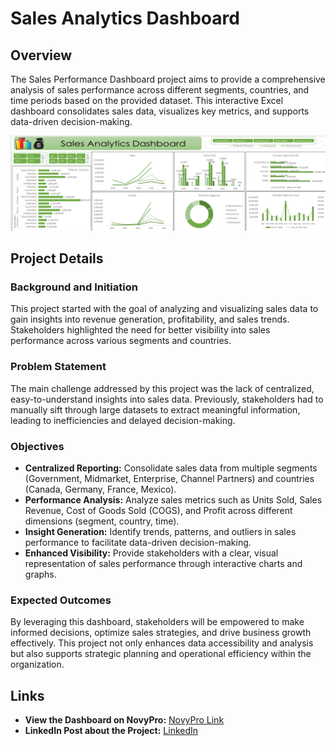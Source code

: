 # Sales Analytics  Dashboard

## Overview

The Sales Performance Dashboard project aims to provide a comprehensive analysis of sales performance across different segments, countries, and time periods based on the provided dataset. This interactive Excel dashboard consolidates sales data, visualizes key metrics, and supports data-driven decision-making.

![Dashboard](https://github.com/MohamedR4dy/Sales_Analytics_Dashboard/blob/main/Dashboard.png)

## Project Details

### Background and Initiation

This project started with the goal of analyzing and visualizing sales data to gain insights into revenue generation, profitability, and sales trends. Stakeholders highlighted the need for better visibility into sales performance across various segments and countries.

### Problem Statement

The main challenge addressed by this project was the lack of centralized, easy-to-understand insights into sales data. Previously, stakeholders had to manually sift through large datasets to extract meaningful information, leading to inefficiencies and delayed decision-making.

### Objectives

- **Centralized Reporting:** Consolidate sales data from multiple segments (Government, Midmarket, Enterprise, Channel Partners) and countries (Canada, Germany, France, Mexico).
- **Performance Analysis:** Analyze sales metrics such as Units Sold, Sales Revenue, Cost of Goods Sold (COGS), and Profit across different dimensions (segment, country, time).
- **Insight Generation:** Identify trends, patterns, and outliers in sales performance to facilitate data-driven decision-making.
- **Enhanced Visibility:** Provide stakeholders with a clear, visual representation of sales performance through interactive charts and graphs.

### Expected Outcomes

By leveraging this dashboard, stakeholders will be empowered to make informed decisions, optimize sales strategies, and drive business growth effectively. This project not only enhances data accessibility and analysis but also supports strategic planning and operational efficiency within the organization.

## Links

- **View the Dashboard on NovyPro:** [NovyPro Link](https://project.novypro.com/AFhHfM)
- **LinkedIn Post about the Project:** [LinkedIn](https://www.linkedin.com/posts/mohamed-roshdy-kharboush_dataanalytics-exceldashboard-salesanalytics-activity-7219420710346063873-UX5G?utm_source=share&utm_medium=member_desktop)

